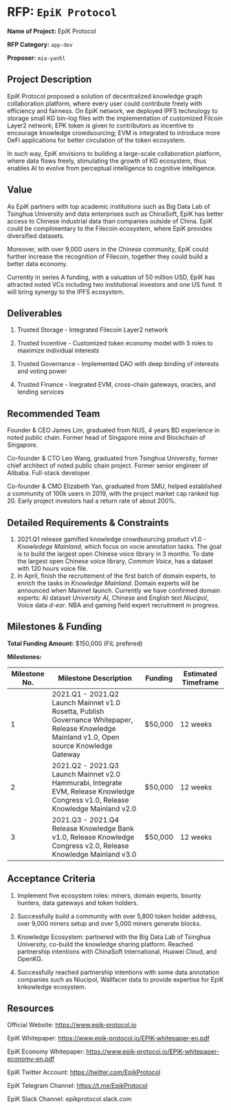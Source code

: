 # RFP: `EpiK Protocol`

**Name of Project:** EpiK Protocol

**RFP Category:** `app-dev`

**Proposer:** `mia-yanhl`

## Project Description

EpiK Protocol proposed a solution of decentralized knowledge graph collaboration platform, where every user could contribute freely with efficiency and fairness. On EpiK network, we deployed IPFS technology to storage small KG bin-log files with the implementation of customized Filcoin Layer2 network; EPK token is given to contributors as incentive to encourage knowledge crowdsourcing; EVM is integrated to introduce more DeFi applications for better circulation of the token ecosystem. 

In such way, EpiK envisions to building a large-scale collaboration platform, where data flows freely, stimulating the growth of KG ecosystem, thus enables AI to evolve from perceptual intelligence to cognitive intelligence.

## Value

As EpiK partners with top academic institutions such as Big Data Lab of Tsinghua University and data enterprises such as ChinaSoft, EpiK has better access to Chinese industrial data than companies outside of China. EpiK could be complimentary to the Filecoin ecosystem, where EpiK provides diversified datasets. 

Moreover, with over 9,000 users in the Chinese community, EpiK could further increase the recognition of Filecoin, together they could build a better data economy.

Currently in series A funding, with a valuation of 50 million USD, EpiK has attracted noted VCs including two institutional investors and one US fund. It will bring synergy to the IPFS ecosystem.

## Deliverables

1. Trusted Storage - Integrated Filecoin Layer2 network

2. Trusted Incentive - Customized token economy model with 5 roles to maximize individual interests

3. Trusted Governance - Implemented DAO with deep binding of interests and voting power

4. Trusted Finance - Inegrated EVM, cross-chain gateways, oracles, and lending services

## Recommended Team

Founder & CEO James Lim, graduated from NUS, 4 years BD experience in noted public chain. Former head of Singapore mine and Blockchain of Singapore.

Co-founder & CTO Leo Wang, graduated from Tsinghua University, former chief architect of noted public chain project. Former senior engineer of Alibaba. Full-stack developer.

Co-founder & CMO Elizabeth Yan, graduated from SMU, helped established a community of 100k users in 2019, with the project market cap ranked top 20. Early project investors had a return rate of about 200%.

## Detailed Requirements & Constraints

1. 2021.Q1 release gamified knowledge crowdsourcing product v1.0 - *Knowledege Mainland*, which focus on vocie annotation tasks. The goal is to build the largest open Chinese voice library in 3 months. To date the largest open Chinese voice library, *Common Voice*, has a dataset with 120 hours voice file.
2. In April, finish the recruitement of the first batch of domain experts, to enrich the tasks in *Knowledge Mainland*. Domain experts will be announced when Mainnet launch. Currently we have confirmed domain experts: AI dataset *University AI*, Chinese and English text *Niucipol*, Voice data *d-ear*. NBA and gaming field expert recruitment in progress.

## Milestones & Funding

**Total Funding Amount:** $150,000 (FIL prefered)

**Milestones:** 

| Milestone No. | Milestone Description                                        | Funding | Estimated Timeframe |
| ------------- | ------------------------------------------------------------ | ------- | ------------------- |
| 1             | 2021.Q1 - 2021.Q2 Launch Mainnet v1.0 Rosetta, Publish Governance Whitepaper, Release Knowledge Mainland v1.0, Open source Knowledge Gateway | $50,000 | 12 weeks            |
| 2             | 2021.Q2 - 2021.Q3 Launch Mainnet v2.0 Hammurabi, Integrate EVM, Release Knowledge Congress v1.0, Release Knowledge Mainland v2.0 | $50,000 | 12 weeks            |
| 3             | 2021.Q3 - 2021.Q4 Release Knowledge Bank v1.0, Release Knowledge Congress v2.0, Release Knowledge Mainland v3.0 | $50,000 | 12 weeks            |

## Acceptance Criteria

1. Implement five ecosystem roles: miners, domain experts, bounty hunters, data gateways and token holders.

2. Successfully build a community with over 5,800 token holder address, over 9,000 miners setup and over 5,000 miners generate blocks.

3. Knowledge Ecosystem: partnered with the Big Data Lab of Tsinghua University, co-build the knowledge sharing platform. Reached partnership intentions with ChinaSoft International, Huawei Cloud, and OpenKG.

4. Successfully reached partnership intentions with some data annotation companies such as Niucipol, Wallfacer data to provide expertise for EpiK knkowledge ecosystem.

## Resources

Official Website: https://www.epik-protocol.io

EpiK Whitepaper: https://www.epik-protocol.io/EPIK-whitepaper-en.pdf

EpiK Economy Whitepaper: https://www.epik-protocol.io/EPIK-whitepaper-economy-en.pdf

EpiK Twitter Account: https://twitter.com/EpikProtocol

EpiK Telegram Channel: https://t.me/EpikProtocol 

EpiK Slack Channel: epikprotocol.slack.com
